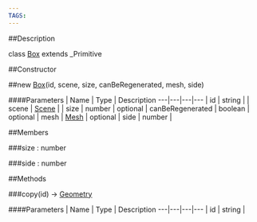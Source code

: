 ```yaml
---
TAGS:
---
```


##Description

class [Box](/classes/2.2/Box) extends _Primitive



##Constructor

##new [Box](/classes/2.2/Box)(id, scene, size, canBeRegenerated, mesh, side)



####Parameters
 | Name | Type | Description
---|---|---|---
 | id | string | 
 | scene | [Scene](/classes/2.2/Scene) | 
 | size | number | 
optional | canBeRegenerated | boolean | 
optional | mesh | [Mesh](/classes/2.2/Mesh) | 
optional | side | number | 

##Members

###size : number



###side : number



##Methods

###copy(id) &rarr; [Geometry](/classes/2.2/Geometry)



####Parameters
 | Name | Type | Description
---|---|---|---
 | id | string | 

